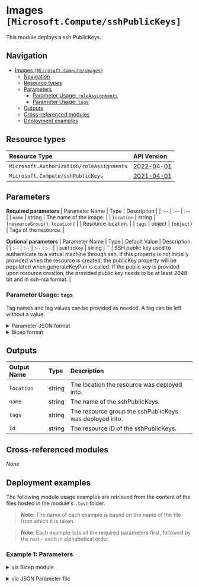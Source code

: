 # Images `[Microsoft.Compute/sshPublicKeys]`

This module deploys a ssh PublicKeys.

## Navigation

- [Images `[Microsoft.Compute/images]`](#images-microsoftcomputeimages)
  - [Navigation](#navigation)
  - [Resource types](#resource-types)
  - [Parameters](#parameters)
    - [Parameter Usage: `roleAssignments`](#parameter-usage-roleassignments)
    - [Parameter Usage: `tags`](#parameter-usage-tags)
  - [Outputs](#outputs)
  - [Cross-referenced modules](#cross-referenced-modules)
  - [Deployment examples](#deployment-examples)

## Resource types

| Resource Type | API Version |
| :-- | :-- |
| `Microsoft.Authorization/roleAssignments` | [2022-04-01](https://docs.microsoft.com/en-us/azure/templates/Microsoft.Authorization/2022-04-01/roleAssignments) |
| `Microsoft.Compute/sshPublicKeys` | [2021-04-01](https://docs.microsoft.com/en-us/azure/templates/Microsoft.Compute/2022-08-01/sshpublickeys) |

## Parameters

**Required parameters**
| Parameter Name | Type | Description |
| :-- | :-- | :-- |
| `name` | string | The name of the image. |
| `location` | string | `[resourceGroup().location]` |  | Resource location. |
| `tags` | object | `{object}` | Tags of the resource. |

**Optional parameters**
| Parameter Name | Type | Default Value | Description |
| :-- | :-- | :-- | :-- |
| `publicKey` | string | `` | SSH public key used to authenticate to a virtual machine through ssh. If this property is not initially provided when the resource is created, the publicKey property will be populated when generateKeyPair is called. If the public key is provided upon resource creation, the provided public key needs to be at least 2048-bit and in ssh-rsa format. |

### Parameter Usage: `tags`

Tag names and tag values can be provided as needed. A tag can be left without a value.

<details>

<summary>Parameter JSON format</summary>

```json
"tags": {
    "value": {
        "Environment": "Non-Prod",
        "Contact": "test.user@testcompany.com",
        "PurchaseOrder": "1234",
        "CostCenter": "7890",
        "ServiceName": "DeploymentValidation",
        "Role": "DeploymentValidation"
    }
}
```

</details>

<details>

<summary>Bicep format</summary>

```bicep
tags: {
    Environment: 'Non-Prod'
    Contact: 'test.user@testcompany.com'
    PurchaseOrder: '1234'
    CostCenter: '7890'
    ServiceName: 'DeploymentValidation'
    Role: 'DeploymentValidation'
}
```

</details>
<p>

## Outputs

| Output Name | Type | Description |
| :-- | :-- | :-- |
| `location` | string | The location the resource was deployed into. |
| `name` | string | The name of the sshPublicKeys. |
| `tags` | string | The resource group the sshPublicKeys was deployed into. |
| `Id` | string | The resource ID of the sshPublicKeys. |

## Cross-referenced modules

_None_

## Deployment examples

The following module usage examples are retrieved from the content of the files hosted in the module's `.test` folder.
   >**Note**: The name of each example is based on the name of the file from which it is taken.

   >**Note**: Each example lists all the required parameters first, followed by the rest - each in alphabetical order.

<h3>Example 1: Parameters</h3>

<details>

<summary>via Bicep module</summary>

```bicep
module key './Microsoft.Compute/sshPublicKeys/az.com.ssh.keys.bicep' = {
  name: '${uniqueString(deployment().name)}-sshKey'
  params: {
    // Required parameters
    name: '<<namePrefix>>-az-key-x-001'
    // Non-required parameters
    publicKey: '<<name>>'    
  }
}
```

</details>
<p>

<details>

<summary>via JSON Parameter file</summary>

```json
{
  "$schema": "https://schema.management.azure.com/schemas/2019-04-01/deploymentParameters.json#",
  "contentVersion": "1.0.0.0",
  "parameters": {
    // Required parameters
    "name": {
      "value": "<<namePrefix>>-az-img-x-001"
    },
    "location": {
      "value": "Premium_LRS"
    },    
    // Non-required parameters
    "publicKey": {
      "value": "<<name>>"
    }
  }
}
```

</details>
<p>